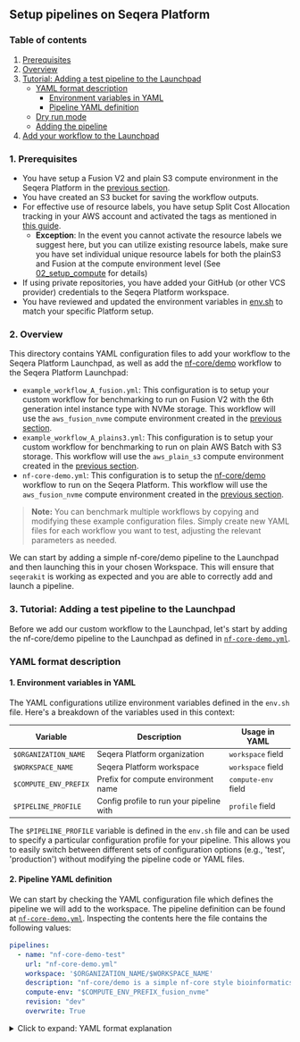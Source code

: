 ## Setup pipelines on Seqera Platform

### Table of contents
1. [Prerequisites](#1-prerequisites)
2. [Overview](#2-overview)
3. [Tutorial: Adding a test pipeline to the Launchpad](#3-tutorial-adding-a-test-pipeline-to-the-launchpad)
   - [YAML format description](#yaml-format-description)
     - [Environment variables in YAML](#1-environment-variables-in-yaml)
     - [Pipeline YAML definition](#2-pipeline-yaml-definition)
   - [Dry run mode](#dry-run-mode)
   - [Adding the pipeline](#adding-the-pipeline)
4. [Add your workflow to the Launchpad](#4-add-your-workflow-to-the-launchpad)

### 1. Prerequisites

- You have setup a Fusion V2 and plain S3 compute environment in the Seqera Platform in the [previous section](../02_setup_compute/README.md).
- You have created an S3 bucket for saving the workflow outputs.
- For effective use of resource labels, you have setup Split Cost Allocation tracking in your AWS account and activated the tags as mentioned in [this guide](../docs/assets/aws-split-cost-allocation-guide.md).
  - **Exception**: In the event you cannot activate the resource labels we suggest here, but you can utilize existing resource labels, make sure you have set individual unique resource labels for both the plainS3 and Fusion at the compute environment level (See [02_setup_compute](../02_setup_compute/README.md#Appendix) for details)
- If using private repositories, you have added your GitHub (or other VCS provider) credentials to the Seqera Platform workspace.
- You have reviewed and updated the environment variables in [env.sh](../01_setup_environment/env.sh) to match your specific Platform setup.

### 2. Overview

This directory contains YAML configuration files to add your workflow to the Seqera Platform Launchpad, as well as add the [nf-core/demo](https://github.com/nf-core/demo) workflow to the Seqera Platform Launchpad:

- `example_workflow_A_fusion.yml`: This configuration is to setup your custom workflow for benchmarking to run on Fusion V2 with the 6th generation intel instance type with NVMe storage. This workflow will use the `aws_fusion_nvme` compute environment created in the [previous section](../02_setup_compute/README.md#1-fusion-enabled-compute-environment).
- `example_workflow_A_plains3.yml`: This configuration is to setup your custom workflow for benchmarking to run on plain AWS Batch with S3 storage. This workflow will use the `aws_plain_s3` compute environment created in the [previous section](../02_setup_compute/README.md#2-plain-s3-compute-environment).
- `nf-core-demo.yml`: This configuration is to setup the [nf-core/demo](https://github.com/nf-core/demo) workflow to run on the Seqera Platform. This workflow will use the `aws_fusion_nvme` compute environment created in the [previous section](../02_setup_compute/README.md#1-fusion-enabled-compute-environment).

> **Note:** You can benchmark multiple workflows by copying and modifying these example configuration files. Simply create new YAML files for each workflow you want to test, adjusting the relevant parameters as needed.

We can start by adding a simple nf-core/demo pipeline to the Launchpad and then launching this in your chosen Workspace. This will ensure that `seqerakit` is working as expected and you are able to correctly add and launch a pipeline.

### 3. Tutorial: Adding a test pipeline to the Launchpad

Before we add our custom workflow to the Launchpad, let's start by adding the nf-core/demo pipeline to the Launchpad as defined in [`nf-core-demo.yml`](../seqerakit/pipelines/nf-core-demo.yml).

### YAML format description

#### 1. Environment variables in YAML

The YAML configurations utilize environment variables defined in the `env.sh` file. Here's a breakdown of the variables used in this context:

| Variable | Description | Usage in YAML |
|----------|-------------|---------------|
| `$ORGANIZATION_NAME` | Seqera Platform organization | `workspace` field |
| `$WORKSPACE_NAME` | Seqera Platform workspace | `workspace` field |
| `$COMPUTE_ENV_PREFIX` | Prefix for compute environment name | `compute-env` field |
| `$PIPELINE_PROFILE` | Config profile to run your pipeline with | `profile` field |

The `$PIPELINE_PROFILE` variable is defined in the `env.sh` file and can be used to specify a particular configuration profile for your pipeline. This allows you to easily switch between different sets of configuration options (e.g., 'test', 'production') without modifying the pipeline code or YAML files.

#### 2. Pipeline YAML definition

We can start by checking the YAML configuration file which defines the pipeline we will add to the workspace. The pipeline definition can be found at [`nf-core-demo.yml`](./pipelines/nf-core-demo.yml). Inspecting the contents here the file contains the following values:

```yaml
pipelines:
  - name: "nf-core-demo-test"
    url: "nf-core-demo.yml"
    workspace: '$ORGANIZATION_NAME/$WORKSPACE_NAME'
    description: "nf-core/demo is a simple nf-core style bioinformatics pipeline for workshops and demos."
    compute-env: "$COMPUTE_ENV_PREFIX_fusion_nvme"
    revision: "dev"
    overwrite: True
```

<details>
<summary>Click to expand: YAML format explanation</summary>

The YAML file begins with a block starting with the key `pipelines` which mirrors the command available on the Seqera Platform CLI to add pipelines to the Launchpad i.e. `tw pipelines add`. To give you another example, if you would like to create a Compute Environment in the Seqera Platform, you would use the `tw add compute-envs` command and hence the `compute-envs` key in your YAML file, and so on.

The nested options in the YAML also correspond to options available for that particular command on the Seqera Platform CLI. For example, if you run `tw pipelines add --help` you will see that `--name`, `--workspace`, `--description`, `--compute-env` and `--revision` are available as options, and will be provided to the `tw launch` command as defined in this YAML via `seqerakit`. However, other options defined in the YAML such as `url` and `overwrite` have been added specifically to extend the functionality in `seqerakit`.
<details>

#### 3. Dry run mode

Before we add the pipeline to the Launchpad let's run `seqerakit` in dry run mode. This will print the CLI commands that will be executed by `seqerakit` without actually deploying anything to the platform.

Run the following command in the 03_setup_pipelines directory of this tutorial material:

```bash
seqerakit --dryrun ./pipelines/nf-core-demo.yml
```

You should see the following output appear in the shell:

```shell
INFO:root:DRYRUN: Running command tw pipelines add --name nf-core-demo-test --workspace $ORGANIZATION_NAME/$WORKSPACE_NAME --description 'nf-core/demo is a simple nf-core style bioinformatics pipeline for workshops and demos.' --compute-env ${COMPUTE_ENV_PREFIX}_fusion_nvme --revision dev https://github.com/nf-core/demo
```

This indicates seqerakit is interpreting the YAML file and is able to run some commands. Check the commands written to the console. Do they look reasonble? If so, we can proceed to the next step.

#### 4. Adding the pipeline

We will now add the pipeline to the Launchpad by removing the `--dryrun` option from the command-line:

```bash
seqerakit ./seqerakit/pipelines/hello_world.yml
```
Output will be like:

```shell
DEBUG:root: Overwrite is set to 'True' for pipelines

DEBUG:root: Running command: tw -o json pipelines list -w $ORGANIZATION_NAME/$WORKSPACE_NAME
DEBUG:root: Running command: tw pipelines add --name nf-hello-world-test --workspace $ORGANIZATION_NAME/$WORKSPACE_NAME --description 'Classic Hello World script in Nextflow language.' --compute-env aws_fusion_nvme --revision master https://github.com/nextflow-io/hello
```

Go to the Launchpad page on your workspace on Seqera platform. You should see the hello world pipeline available to launch.

![Hello World added to Launchpad](../docs/images/hello-world-pipelines-add.png)

### 4. Add your workflow to the Launchpad

Now that you've confirmed your seqerakit setup and added the hello world pipeline, configure your custom workflows for the Launchpad:

1. Go to the `pipelines/` directory.
2. Edit `example_workflow_A_fusion.yml` with your workflow details:

    - `url`: GitHub repository URL (ensure credentials are added for private repos)
    - `description`: Brief workflow description
    - `profile`: Workflow profile (e.g., `test` or `test_full` for nf-core/rnaseq)
    - `revision`: Branch name, tag, or commit hash
    - `params`: Workflow parameters (inline or via `params-file:`)
    - `pre-run`: Path to pre-run script (optional)
    - `labels`: Workflow labels for organization

    Other details are optional for customization.

    A few of the details have been set for you in the example workflows. These are to ensure that the workflow run is configured to run on the Seqera Platform with the appropriate compute environment.

    ---

    **_NOTE:_** We have [specified a local path](../03_setup_pipelines/pipelines/example_workflow_A_fusion.yml#L9) to a [Nextflow config file](./pipelines/nextflow.config) through the `config:` option. This config file includes custom configuration settings for attaching resource labels to each process in the workflow. These resource labels will attach metadata such as the unique run id, pipeline name, process name, and so on, to each task submitted to AWS Batch. 
    
    ```json
    process {
    resourceLabels = {[
            uniqueRunId: System.getenv("TOWER_WORKFLOW_ID"),
            pipelineProcess: task.process.toString(),
    ...
    ```

    ---

3. Save the file and close the text editor. Feel free to rename the file to something more descriptive of your workflow.
4. Use these YAML files to add your workflows to the Seqera Platform Launchpad by running the following command:

```bash
seqerakit *.yml
```

This will add all pipelines to the Seqera Platform Launchpad and you will be able to see it in the Launchpad UI. Confirm your pipelines have been added to the Launchpad before moving onto the next step of launching them.
